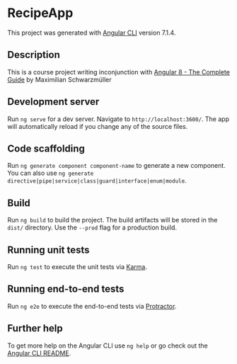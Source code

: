 # RecipeApp

This project was generated with [Angular CLI](https://github.com/angular/angular-cli) version 7.1.4.

## Description

This is a course project writing inconjunction with [Angular 8 - The Complete Guide](https://www.udemy.com/course/the-complete-guide-to-angular-2) by Maximilian Schwarzmüller

## Development server

Run `ng serve` for a dev server. Navigate to `http://localhost:3600/`. The app will automatically reload if you change any of the source files.

## Code scaffolding

Run `ng generate component component-name` to generate a new component. You can also use `ng generate directive|pipe|service|class|guard|interface|enum|module`.

## Build

Run `ng build` to build the project. The build artifacts will be stored in the `dist/` directory. Use the `--prod` flag for a production build.

## Running unit tests

Run `ng test` to execute the unit tests via [Karma](https://karma-runner.github.io).

## Running end-to-end tests

Run `ng e2e` to execute the end-to-end tests via [Protractor](http://www.protractortest.org/).

## Further help

To get more help on the Angular CLI use `ng help` or go check out the [Angular CLI README](https://github.com/angular/angular-cli/blob/master/README.md).
